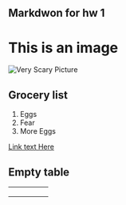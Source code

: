 ## Markdwon for hw 1

# This is an image

<img src="/images/casent_0172345_rhytidoponera_metallica.jpg.jpg" title="Very Scary Picture">

## Grocery list
1. Eggs
2. Fear
3. More Eggs

[Link text Here](https://media2.giphy.com/media/qJkRbWM1MfVjq/giphy.gif?cid=ecf05e47p0gyu0ei28aqbp80hrz6bfxt3cc46iidc5sgj8c3&rid=giphy.gif&ct=g)

## Empty table 
|   |   |   |   |   |
|---|---|---|---|---|
|   |   |   |   |   |
|   |   |   |   |   |
|   |   |   |   |   |